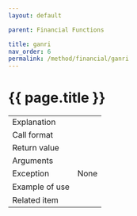 ```yaml
---
layout: default

parent: Financial Functions

title: ganri
nav_order: 6
permalink: /method/financial/ganri
---
```




# {{ page.title }}

<table>
  <tr>
    <td>Explanation</td>
    <td colspan="2"></td>
  </tr>
  <tr>
    <td>Call format</td>
    <td colspan="2"></td>
  </tr>
  <tr>
    <td>Return value</td>
    <td colspan="2"></td>
  </tr>  
  <tr>
    <td>Arguments</td>
    <td></td>
    <td></td>
  </tr>
  <tr>
    <td>Exception</td>
    <td colspan="2">None</td>
  </tr>
  <tr>
    <td>Example of use</td>
    <td colspan="2"><code><pre></pre></code></td>
  </tr>
  <tr>
    <td>Related item</td>
    <td colspan="2"></td>
  </tr>
</table>





